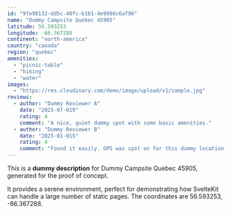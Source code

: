 ```yaml
---
id: "9fe98132-dd5c-40fc-b1b1-4e9986c6af96"
name: "Dummy Campsite Quebec 45905"
latitude: 56.593253
longitude: -66.367288
continent: "north-america"
country: "canada"
region: "quebec"
amenities:
  - "picnic-table"
  - "hiking"
  - "water"
images:
  - "https://res.cloudinary.com/demo/image/upload/v1/sample.jpg"
reviews:
  - author: "Dummy Reviewer A"
    date: "2025-07-019"
    rating: 4
    comment: "A nice, quiet dummy spot with some basic amenities."
  - author: "Dummy Reviewer B"
    date: "2025-01-015"
    rating: 4
    comment: "Found it easily. GPS was spot on for this dummy location."
---
```


This is a **dummy description** for Dummy Campsite Quebec 45905, generated for the proof of concept.

It provides a serene environment, perfect for demonstrating how SvelteKit can handle a large number of static pages. The coordinates are 56.593253, -66.367288.
